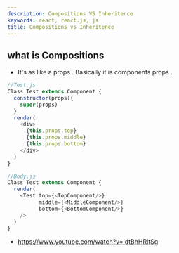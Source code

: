 ```yaml
---
description: Compositions VS Inheritence
keywords: react, react.js, js
title: Compositions vs Inheritence
---
```


## what is Compositions

* It's as like a props . Basically it is components props .

```js
//Test.js
Class Test extends Component {
  constructor(props){
    super(props)
  }
  render(
    <div>
      {this.props.top}
      {this.props.middle}
      {this.props.bottom}
    </div>
  )
}
```

```js
//Body.js
Class Test extends Component {
  render(
    <Test top={<TopComponent/>}
          middle={<MiddleComponent/>}
          bottom={<BottomComponent/>}
    />
  )
}
```

* https://www.youtube.com/watch?v=ldtBhHRltSg
